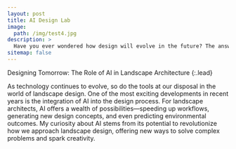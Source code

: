 ```yaml
---
layout: post
title: AI Design Lab
image: 
  path: /img/test4.jpg
description: >
  Have you ever wondered how design will evolve in the future? The answer likely lies in AI.
sitemap: false
---
```


Designing Tomorrow: The Role of AI in Landscape Architecture
{:.lead}

As technology continues to evolve, so do the tools at our disposal in the world of landscape design. One of the most exciting developments in recent years is the integration of AI into the design process. For landscape architects, AI offers a wealth of possibilities—speeding up workflows, generating new design concepts, and even predicting environmental outcomes. My curiosity about AI stems from its potential to revolutionize how we approach landscape design, offering new ways to solve complex problems and spark creativity.
